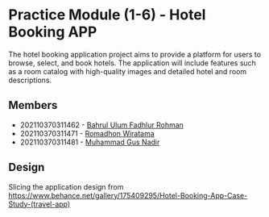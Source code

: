 # Practice Module (1-6) - Hotel Booking APP

The hotel booking application project aims to provide a platform for users to browse, select, and book hotels. The application will include features such as a room catalog with high-quality images and detailed hotel and room descriptions.

## Members
- 202110370311462 - [Bahrul Ulum Fadhlur Rohman](https://github.com/ulumfr)
- 202110370311471 - [Romadhon Wiratama](https://github.com/Wiratama23)
- 202110370311481 - [Muhammad Gus Nadir](https://github.com/mgusnadir)

## Design

Slicing the application design from https://www.behance.net/gallery/175409295/Hotel-Booking-App-Case-Study-(travel-app)